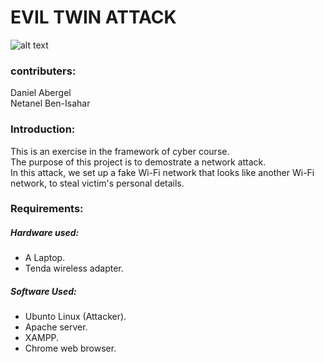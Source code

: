 # EVIL TWIN ATTACK

![alt text](https://4.bp.blogspot.com/-NrdGQg8SWHk/WaUAsKeAZBI/AAAAAAAAAs0/Iq58uXLvDJ4VEFW3xZlsUh8XO-aA1G13gCLcBGAs/s1600/Screenshot_2.png)
### contributers:
Daniel Abergel<br/>Netanel Ben-Isahar


### Introduction:
This is an exercise in the framework of cyber course.<br/>
The purpose of this project is to demostrate a network attack.<br/>
In this attack, we set up a fake Wi-Fi network that looks like another Wi-Fi network, to steal victim's personal details.<br/>


### Requirements:
##### Hardware used:
* A Laptop.
* Tenda wireless adapter.

##### Software Used:
* Ubunto Linux (Attacker).
* Apache server.
* XAMPP.
* Chrome web browser.



